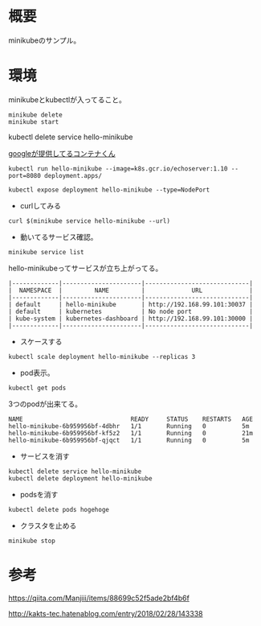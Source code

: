 
# 概要

minikubeのサンプル。    


# 環境

minikubeとkubectlが入ってること。



```
minikube delete
minikube start
```

kubectl delete service hello-minikube

[googleが提供してるコンテナくん](https://console.cloud.google.com/gcr/images/google-containers/GLOBAL)



```
kubectl run hello-minikube --image=k8s.gcr.io/echoserver:1.10 --port=8080 deployment.apps/

kubectl expose deployment hello-minikube --type=NodePort
```


- curlしてみる    


```
curl $(minikube service hello-minikube --url)
```

- 動いてるサービス確認。    


```
minikube service list
```

hello-minikubeってサービスが立ち上がってる。    

```
|-------------|----------------------|-----------------------------|
|  NAMESPACE  |         NAME         |             URL             |
|-------------|----------------------|-----------------------------|
| default     | hello-minikube       | http://192.168.99.101:30037 |
| default     | kubernetes           | No node port                |
| kube-system | kubernetes-dashboard | http://192.168.99.101:30000 |
|-------------|----------------------|-----------------------------|
```

- スケースする    


```
kubectl scale deployment hello-minikube --replicas 3
```


- pod表示。    


```
kubectl get pods
```

3つのpodが出来てる。    

```
NAME                              READY     STATUS    RESTARTS   AGE
hello-minikube-6b959956bf-4dbhr   1/1       Running   0          5m
hello-minikube-6b959956bf-kf5z2   1/1       Running   0          21m
hello-minikube-6b959956bf-qjqct   1/1       Running   0          5m
```

- サービスを消す    


```
kubectl delete service hello-minikube
kubectl delete deployment hello-minikube
```

- podsを消す    


```
kubectl delete pods hogehoge
```


- クラスタを止める    


```
minikube stop
```



# 参考

https://qiita.com/Manjiii/items/88699c52f5ade2bf4b6f

http://kakts-tec.hatenablog.com/entry/2018/02/28/143338
